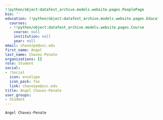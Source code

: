 ```yaml
---
!!python/object:datafest_archive.models.website.pages.PeoplePage
bio: ''
education: !!python/object:datafest_archive.models.website.pages.Education
  courses:
  - !!python/object:datafest_archive.models.website.pages.Course
    course: null
    institution: null
    year: null
email: chavezpe@usc.edu
first_name: Angel
last_name: Chavez-Penate
organizations: []
role: Student
social:
- !Social
  icon: envelope
  icon_pack: fas
  link: chavezpe@usc.edu
title: Angel Chavez-Penate
user_groups:
- Student
---
```


    Angel Chavez-Penate
    
